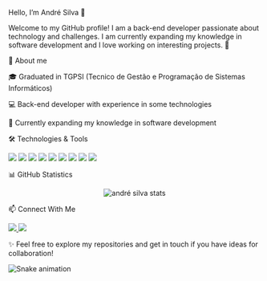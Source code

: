 Hello, I’m André Silva 👋

Welcome to my GitHub profile!
I am a back-end developer passionate about technology and challenges.
I am currently expanding my knowledge in software development and I love working on interesting projects. 🚀

📌 About me

🎓 Graduated in TGPSI (Tecnico de Gestão e Programação de Sistemas Informáticos)

💻 Back-end developer with experience in some technologies

🌱 Currently expanding my knowledge in software development

🛠️ Technologies & Tools
<p align="left"> <img src="https://img.shields.io/badge/C-00599C?style=for-the-badge&logo=c&logoColor=white" /> <img src="https://img.shields.io/badge/C%23-239120?style=for-the-badge&logo=c-sharp&logoColor=white" /> <img src="https://img.shields.io/badge/JavaScript-F7DF1E?style=for-the-badge&logo=javascript&logoColor=black" /> <img src="https://img.shields.io/badge/TypeScript-007ACC?style=for-the-badge&logo=typescript&logoColor=white" /> <img src="https://img.shields.io/badge/React-20232A?style=for-the-badge&logo=react&logoColor=61DAFB" /> <img src="https://img.shields.io/badge/React_Native-20232A?style=for-the-badge&logo=react&logoColor=61DAFB" /> <img src="https://img.shields.io/badge/MySQL-4479A1?style=for-the-badge&logo=mysql&logoColor=white" /> <img src="https://img.shields.io/badge/HTML5-E34F26?style=for-the-badge&logo=html5&logoColor=white" /> <img src="https://img.shields.io/badge/CSS3-1572B6?style=for-the-badge&logo=css3&logoColor=white" /> </p>
📊 GitHub Statistics
<p align="center"> <img src="https://github-readme-stats.vercel.app/api?username=AFA-Silva&show_icons=true&theme=radical" alt="andré silva stats" /> </p>
📫 Connect With Me
<p align="left"> <a href="https://www.linkedin.com/in/andré-silva-91b40933a" target="blank"> <img src="https://img.shields.io/badge/LinkedIn-0077B5?style=for-the-badge&logo=linkedin&logoColor=white" /> </a> <a href="mailto:AFAsilva.pt@gmail.com"> <img src="https://img.shields.io/badge/Gmail-D14836?style=for-the-badge&logo=gmail&logoColor=white" /> </a> </p>

✨ Feel free to explore my repositories and get in touch if you have ideas for collaboration!

![Snake animation](https://raw.githubusercontent.com/AFA-Silva/AFA-Silva/output/github-contribution-grid-snake.svg)
